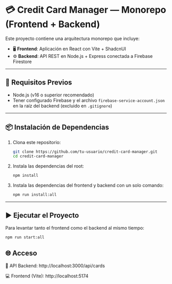 # 💳 Credit Card Manager — Monorepo (Frontend + Backend)

Este proyecto contiene una arquitectura monorepo que incluye:

- 🖥️ **Frontend**: Aplicación en React con Vite + ShadcnUI
- ⚙️ **Backend**: API REST en Node.js + Express conectada a Firebase Firestore

---

## 🚀 Requisitos Previos

- Node.js (v16 o superior recomendado)
- Tener configurado Firebase y el archivo `firebase-service-account.json` en la raíz del backend (excluido en `.gitignore`)

---

## 📦 Instalación de Dependencias

1. Clona este repositorio:
   ```bash
   git clone https://github.com/tu-usuario/credit-card-manager.git
   cd credit-card-manager
   ```
   
2. Instala las dependencias del root:
   ```bash
   npm install
   ```
  
3. Instala las dependencias del frontend y backend con un solo comando:
   ```bash
   npm run install:all
   ```
   
---

## ▶️ Ejecutar el Proyecto

Para levantar tanto el frontend como el backend al mismo tiempo:

   ```bash
   npm run start:all
   ```


## 🌐 Acceso

🔌 API Backend:
http://localhost:3000/api/cards

💻 Frontend (Vite):
http://localhost:5174
